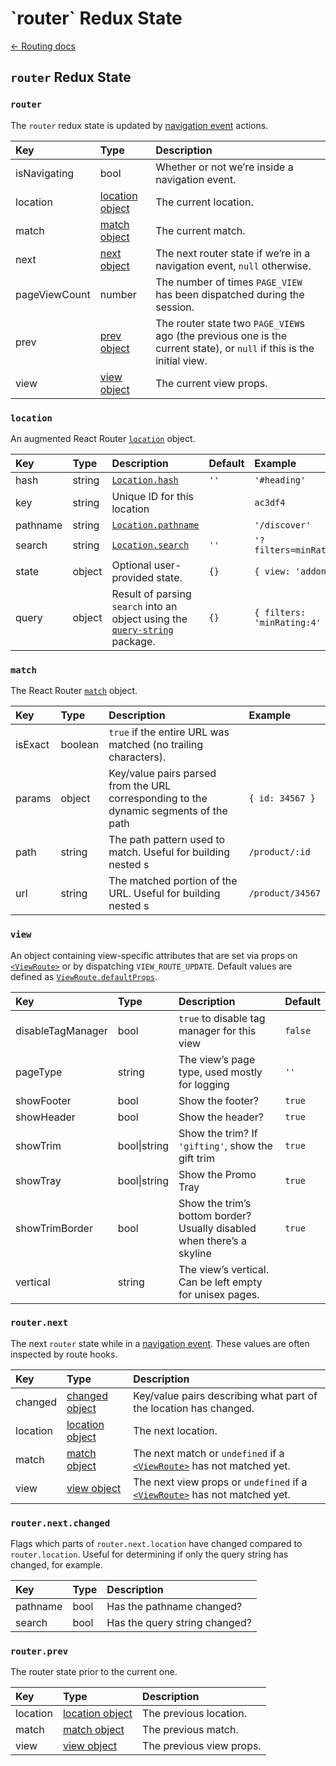 # \`router\` Redux State

[← Routing docs](./)

## `router` Redux State

### `router`

The `router` redux state is updated by [navigation event](routing-navigation-event.md) actions.

| Key | Type | Description |
| :--- | :--- | :--- |
| isNavigating | bool | Whether or not we’re inside a navigation event. |
| location | [location object](routing-redux-state.md#location) | The current location. |
| match | [match object](routing-redux-state.md#match) | The current match. |
| next | [next object](routing-redux-state.md#routernext) | The next router state if we’re in a navigation event, `null` otherwise. |
| pageViewCount | number | The number of times `PAGE_VIEW` has been dispatched during the session. |
| prev | [prev object](routing-redux-state.md#routerprev) | The router state two `PAGE_VIEW`s ago \(the previous one is the current state\), or `null` if this is the initial view. |
| view | [view object](routing-redux-state.md#view) | The current view props. |

### `location`

An augmented React Router [`location`](https://reacttraining.com/react-router/web/api/location) object.

| Key | Type | Description | Default | Example |
| :--- | :--- | :--- | :--- | :--- |
| hash | string | [`Location.hash`](https://developer.mozilla.org/en-US/docs/Web/API/Location/hash) | `''` | `'#heading'` |
| key | string | Unique ID for this location |  | `ac3df4` |
| pathname | string | [`Location.pathname`](https://developer.mozilla.org/en-US/docs/Web/API/Location/pathname) |  | `'/discover'` |
| search | string | [`Location.search`](https://developer.mozilla.org/en-US/docs/Web/API/Location/search) | `''` | `'?filters=minRating:4'` |
| state | object | Optional user-provided state. | `{}` | `{ view: 'addons' }` |
| query | object | Result of parsing `search` into an object using the [`query-string`](https://github.com/sindresorhus/query-string) package. | `{}` | `{ filters: 'minRating:4' }` |

### `match`

The React Router [`match`](https://reacttraining.com/react-router/web/api/match) object.

| Key | Type | Description | Example |
| :--- | :--- | :--- | :--- |
| isExact | boolean | `true` if the entire URL was matched \(no trailing characters\). |  |
| params | object | Key/value pairs parsed from the URL corresponding to the dynamic segments of the path | `{ id: 34567 }` |
| path | string | The path pattern used to match. Useful for building nested s | `/product/:id` |
| url | string | The matched portion of the URL. Useful for building nested s | `/product/34567` |

### `view`

An object containing view-specific attributes that are set via props on [`<ViewRoute>`](../../components/viewroute.md) or by dispatching `VIEW_ROUTE_UPDATE`. Default values are defined as [`ViewRoute.defaultProps`](../../components/viewroute.md#gotcha-default-view-props).

| Key | Type | Description | Default |
| :--- | :--- | :--- | :--- |
| disableTagManager | bool | `true` to disable tag manager for this view | `false` |
| pageType | string | The view’s page type, used mostly for logging | `''` |
| showFooter | bool | Show the footer? | `true` |
| showHeader | bool | Show the header? | `true` |
| showTrim | bool\|string | Show the trim? If `'gifting'`, show the gift trim | `true` |
| showTray | bool\|string | Show the Promo Tray | `true` |
| showTrimBorder | bool | Show the trim’s bottom border? Usually disabled when there’s a skyline | `true` |
| vertical | string | The view’s vertical. Can be left empty for unisex pages. |  |

### `router.next`

The next `router` state while in a [navigation event](routing-navigation-event.md). These values are often inspected by route hooks.

| Key | Type | Description |
| :--- | :--- | :--- |
| changed | [changed object](routing-redux-state.md#routernextchanged) | Key/value pairs describing what part of the location has changed. |
| location | [location object](routing-redux-state.md#location) | The next location. |
| match | [match object](routing-redux-state.md#match) | The next match or `undefined` if a [`<ViewRoute>`](../../components/viewroute.md) has not matched yet. |
| view | [view object](routing-redux-state.md#view) | The next view props or `undefined` if a [`<ViewRoute>`](../../components/viewroute.md) has not matched yet. |

### `router.next.changed`

Flags which parts of `router.next.location` have changed compared to `router.location`. Useful for determining if only the query string has changed, for example.

| Key | Type | Description |
| :--- | :--- | :--- |
| pathname | bool | Has the pathname changed? |
| search | bool | Has the query string changed? |

### `router.prev`

The router state prior to the current one.

| Key | Type | Description |
| :--- | :--- | :--- |
| location | [location object](routing-redux-state.md#location) | The previous location. |
| match | [match object](routing-redux-state.md#match) | The previous match. |
| view | [view object](routing-redux-state.md#view) | The previous view props. |

